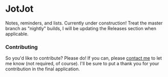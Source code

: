 # JotJot
Notes, reminders, and lists. Currently under construction! Treat the master branch as "nightly" builds, I will be updating the Releases section when applicable.

### Contributing
So you'd like to contribute? Please do! If you can, please [contact me][email] to let me know (not required, of course). I'll be sure to put a thank you for your contribution in the final application.

[email]: mailto:jacob@enormous.fail
